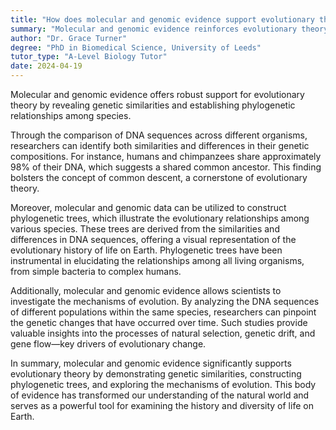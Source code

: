 ```yaml
---
title: "How does molecular and genomic evidence support evolutionary theory?"
summary: "Molecular and genomic evidence reinforces evolutionary theory by highlighting genetic similarities and phylogenetic relationships among species, demonstrating their shared ancestry and evolutionary connections."
author: "Dr. Grace Turner"
degree: "PhD in Biomedical Science, University of Leeds"
tutor_type: "A-Level Biology Tutor"
date: 2024-04-19
---
```


Molecular and genomic evidence offers robust support for evolutionary theory by revealing genetic similarities and establishing phylogenetic relationships among species.

Through the comparison of DNA sequences across different organisms, researchers can identify both similarities and differences in their genetic compositions. For instance, humans and chimpanzees share approximately $98\%$ of their DNA, which suggests a shared common ancestor. This finding bolsters the concept of common descent, a cornerstone of evolutionary theory.

Moreover, molecular and genomic data can be utilized to construct phylogenetic trees, which illustrate the evolutionary relationships among various species. These trees are derived from the similarities and differences in DNA sequences, offering a visual representation of the evolutionary history of life on Earth. Phylogenetic trees have been instrumental in elucidating the relationships among all living organisms, from simple bacteria to complex humans.

Additionally, molecular and genomic evidence allows scientists to investigate the mechanisms of evolution. By analyzing the DNA sequences of different populations within the same species, researchers can pinpoint the genetic changes that have occurred over time. Such studies provide valuable insights into the processes of natural selection, genetic drift, and gene flow—key drivers of evolutionary change.

In summary, molecular and genomic evidence significantly supports evolutionary theory by demonstrating genetic similarities, constructing phylogenetic trees, and exploring the mechanisms of evolution. This body of evidence has transformed our understanding of the natural world and serves as a powerful tool for examining the history and diversity of life on Earth.
    